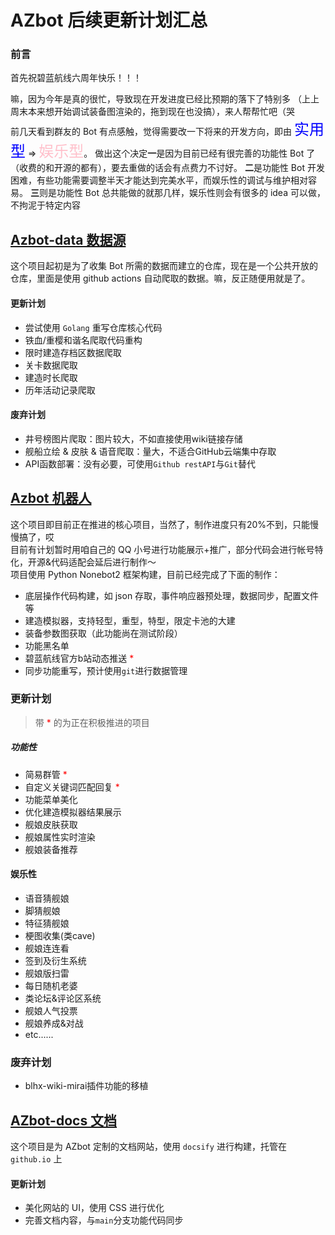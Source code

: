 # AZbot 后续更新计划汇总
### 前言
首先祝碧蓝航线六周年快乐！！！

嘛，因为今年是真的很忙，导致现在开发进度已经比预期的落下了特别多
（上上周末本来想开始调试装备图渲染的，拖到现在也没搞），来人帮帮忙吧（哭  
前几天看到群友的 Bot 有点感触，觉得需要改一下将来的开发方向，即由 <font size=5 color="blue">实用型</font> => <font size=5 color="pink">娱乐型</font>。
做出这个决定**一**是因为目前已经有很完善的功能性 Bot 了（收费的和开源的都有），要去重做的话会有点费力不讨好。
**二**是功能性 Bot 开发困难，有些功能需要调整半天才能达到完美水平，而娱乐性的调试与维护相对容易。
**三**则是功能性 Bot 总共能做的就那几样，娱乐性则会有很多的 idea 可以做，不拘泥于特定内容

## [Azbot-data 数据源](https://github.com/ACGN-Alliance/nonebot-plugin-azurlane-assistant-data)
这个项目起初是为了收集 Bot 所需的数据而建立的仓库，现在是一个公共开放的仓库，里面是使用 github actions 自动爬取的数据。嘛，反正随便用就是了。  

#### 更新计划

- 尝试使用 `Golang` 重写仓库核心代码
- 铁血/重樱和谐名爬取代码重构
- 限时建造存档区数据爬取
- 关卡数据爬取
- 建造时长爬取
- 历年活动记录爬取

#### 废弃计划

- 井号榜图片爬取：图片较大，不如直接使用wiki链接存储
- 舰船立绘 & 皮肤 & 语音爬取：量大，不适合GitHub云端集中存取
- API函数部署：没有必要，可使用`Github restAPI`与`Git`替代

## [Azbot 机器人](https://github.com/ACGN-Alliance/Azurlane-helper-bot)
这个项目即目前正在推进的核心项目，当然了，制作进度只有20%不到，只能慢慢搞了，哎  
目前有计划暂时用咱自己的 QQ 小号进行功能展示+推广，部分代码会进行帐号特化，开源&代码适配会延后进行制作～  
项目使用 Python Nonebot2 框架构建，目前已经完成了下面的制作：

- 底层操作代码构建，如 json 存取，事件响应器预处理，数据同步，配置文件等
- 建造模拟器，支持轻型，重型，特型，限定卡池的大建
- 装备参数图获取（此功能尚在测试阶段）
- 功能黑名单
- 碧蓝航线官方b站动态推送 <font color="red">*</font>
- 同步功能重写，预计使用`git`进行数据管理

### 更新计划
> 带 <font color="red">*</font> 的为正在积极推进的项目
##### 功能性

- 简易群管 <font color="red">*</font>
- 自定义关键词匹配回复 <font color="red">*</font>
- 功能菜单美化
- 优化建造模拟器结果展示
- 舰娘皮肤获取
- 舰娘属性实时渲染
- 舰娘装备推荐

#### 娱乐性

- 语音猜舰娘
- 脚猜舰娘
- 特征猜舰娘
- 梗图收集(类cave)
- 舰娘连连看
- 签到及衍生系统
- 舰娘版扫雷
- 每日随机老婆
- 类论坛&评论区系统
- 舰娘人气投票
- 舰娘养成&对战
- etc......

### 废弃计划

- blhx-wiki-mirai插件功能的移植


## [AZbot-docs 文档](https://acgn-alliance.github.io/AZbot-docs/#/)
这个项目是为 AZbot 定制的文档网站，使用 `docsify` 进行构建，托管在 `github.io` 上

#### 更新计划

- 美化网站的 UI，使用 CSS 进行优化
- 完善文档内容，与`main`分支功能代码同步